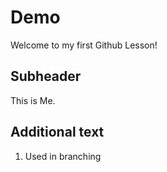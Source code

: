 # Demo

Welcome to my first Github Lesson!

## Subheader

This is Me.

## Additional text

1. Used in branching
